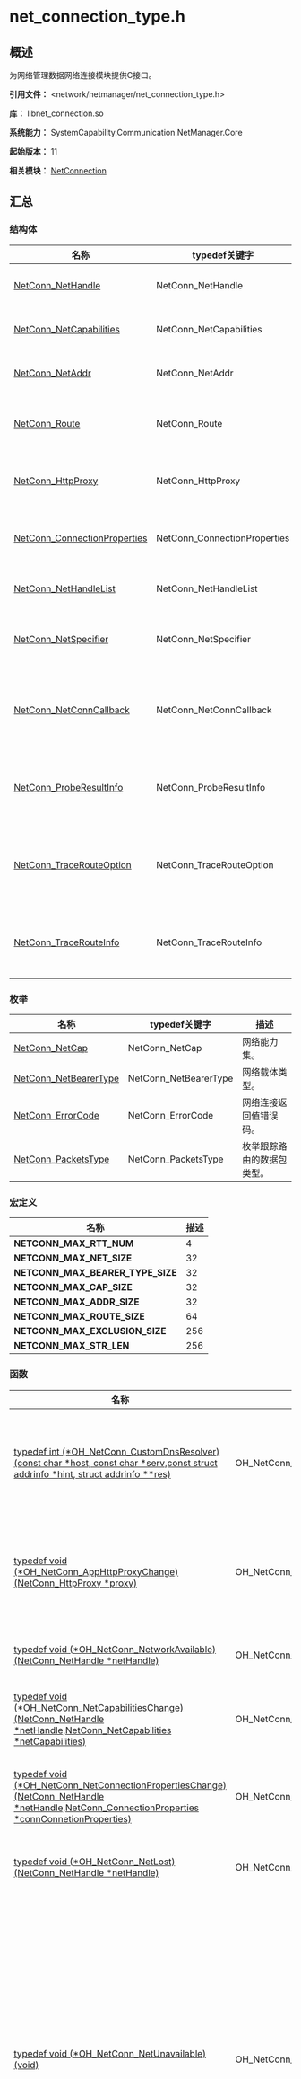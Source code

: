 # net_connection_type.h

<!--Kit: Connectivity Kit-->
<!--Subsystem: Communication-->
<!--Owner: @qq_43802146-->
<!--Designer: @qq_43802146-->
<!--Tester: @furryfurry123-->
<!--Adviser: @zhang_yixin13-->
## 概述

为网络管理数据网络连接模块提供C接口。

**引用文件：** <network/netmanager/net_connection_type.h>

**库：** libnet_connection.so

**系统能力：** SystemCapability.Communication.NetManager.Core

**起始版本：** 11

**相关模块：** [NetConnection](capi-netconnection.md)

## 汇总

### 结构体

| 名称 | typedef关键字 | 描述 |
| -- | -- | -- |
| [NetConn_NetHandle](capi-netconnection-netconn-nethandle.md) | NetConn_NetHandle | 存放网络ID。 |
| [NetConn_NetCapabilities](capi-netconnection-netconn-netcapabilities.md) | NetConn_NetCapabilities | 网络能力集。 |
| [NetConn_NetAddr](capi-netconnection-netconn-netaddr.md) | NetConn_NetAddr | 网络地址。 |
| [NetConn_Route](capi-netconnection-netconn-route.md) | NetConn_Route | 路由配置信息。 |
| [NetConn_HttpProxy](capi-netconnection-netconn-httpproxy.md) | NetConn_HttpProxy | 代理配置信息。 |
| [NetConn_ConnectionProperties](capi-netconnection-netconn-connectionproperties.md) | NetConn_ConnectionProperties | 网络链接信息。 |
| [NetConn_NetHandleList](capi-netconnection-netconn-nethandlelist.md) | NetConn_NetHandleList | 网络列表。 |
| [NetConn_NetSpecifier](capi-netconnection-netconn-netspecifier.md) | NetConn_NetSpecifier | 网络的特征集。 |
| [NetConn_NetConnCallback](capi-netconnection-netconn-netconncallback.md) | NetConn_NetConnCallback | 网络状态监听回调集合。 |
| [NetConn_ProbeResultInfo](capi-netconnection-netconn-proberesultinfo.md) | NetConn_ProbeResultInfo | 定义探测结果信息。 |
| [NetConn_TraceRouteOption](capi-netconnection-netconn-tracerouteoption.md) | NetConn_TraceRouteOption | 定义网络跟踪路由选项。 |
| [NetConn_TraceRouteInfo](capi-netconnection-netconn-tracerouteinfo.md) | NetConn_TraceRouteInfo | 定义跟踪路由信息。 |

### 枚举

| 名称 | typedef关键字 | 描述 |
| -- | -- | -- |
| [NetConn_NetCap](#netconn_netcap) | NetConn_NetCap | 网络能力集。 |
| [NetConn_NetBearerType](#netconn_netbearertype) | NetConn_NetBearerType | 网络载体类型。 |
| [NetConn_ErrorCode](#netconn_errorcode) | NetConn_ErrorCode | 网络连接返回值错误码。 |
| [NetConn_PacketsType](#netconn_packetstype) | NetConn_PacketsType | 枚举跟踪路由的数据包类型。 |


### 宏定义

| 名称 | 描述 | 
| -------- | -------- |
| **NETCONN_MAX_RTT_NUM** | 4 | 
| **NETCONN_MAX_NET_SIZE** | 32 | 
| **NETCONN_MAX_BEARER_TYPE_SIZE** | 32 | 
| **NETCONN_MAX_CAP_SIZE** | 32 | 
| **NETCONN_MAX_ADDR_SIZE** | 32 | 
| **NETCONN_MAX_ROUTE_SIZE** | 64 | 
| **NETCONN_MAX_EXCLUSION_SIZE** | 256 | 
| **NETCONN_MAX_STR_LEN** | 256 | 

### 函数

| 名称 | typedef关键字 | 描述 |
| -- | -- | -- |
| [typedef int (\*OH_NetConn_CustomDnsResolver)(const char *host, const char *serv,const struct addrinfo *hint, struct addrinfo **res)](#oh_netconn_customdnsresolver) | OH_NetConn_CustomDnsResolver | 指向自定义DNS解析器的指针。 |
| [typedef void (\*OH_NetConn_AppHttpProxyChange)(NetConn_HttpProxy *proxy)](#oh_netconn_apphttpproxychange) | OH_NetConn_AppHttpProxyChange | 应用的http代理信息变化回调。 |
| [typedef void (\*OH_NetConn_NetworkAvailable)(NetConn_NetHandle *netHandle)](#oh_netconn_networkavailable) | OH_NetConn_NetworkAvailable | 网络可用回调。 |
| [typedef void (\*OH_NetConn_NetCapabilitiesChange)(NetConn_NetHandle *netHandle,NetConn_NetCapabilities *netCapabilities)](#oh_netconn_netcapabilitieschange) | OH_NetConn_NetCapabilitiesChange | 网络能力集变更回调。 |
| [typedef void (\*OH_NetConn_NetConnectionPropertiesChange)(NetConn_NetHandle *netHandle,NetConn_ConnectionProperties *connConnetionProperties)](#oh_netconn_netconnectionpropertieschange) | OH_NetConn_NetConnectionPropertiesChange | 网络连接属性变更回调。 |
| [typedef void (\*OH_NetConn_NetLost)(NetConn_NetHandle *netHandle)](#oh_netconn_netlost) | OH_NetConn_NetLost | 网络断开回调。 |
| [typedef void (\*OH_NetConn_NetUnavailable)(void)](#oh_netconn_netunavailable) | OH_NetConn_NetUnavailable | 网络不可用回调，在指定的超时时间内网络未激活时触发该回调，如果未设置超时时间则不会触发该回调。 |
| [typedef void (\*OH_NetConn_NetBlockStatusChange)(NetConn_NetHandle *netHandle, bool blocked)](#oh_netconn_netblockstatuschange) | OH_NetConn_NetBlockStatusChange | 网络阻塞状态变更回调。 |

## 枚举类型说明

### NetConn_NetCap

```
enum NetConn_NetCap
```

**描述**

网络能力集。

**起始版本：** 11

| 枚举项 | 描述 |
| -- | -- |
| NETCONN_NET_CAPABILITY_MMS = 0 | MMS |
| NETCONN_NET_CAPABILITY_NOT_METERED = 11 | 非计量网络 |
| NETCONN_NET_CAPABILITY_INTERNET = 12 | Internet |
| NETCONN_NET_CAPABILITY_NOT_VPN = 15 | 非VPN |
| NETCONN_NET_CAPABILITY_VALIDATED = 16 | 已验证 |
| NETCONN_NET_CAPABILITY_PORTAL = 17 | Portal<br>**起始版本：** 12 |
| NETCONN_NET_CAPABILITY_CHECKING_CONNECTIVITY = 31 | 检测连通性中。<br>**起始版本：** 12 |

### NetConn_NetBearerType

```
enum NetConn_NetBearerType
```

**描述**

网络载体类型。

**起始版本：** 11

| 枚举项 | 描述 |
| -- | -- |
| NETCONN_BEARER_CELLULAR = 0 | 蜂窝网络 |
| NETCONN_BEARER_WIFI = 1 | WIFI |
| NETCONN_BEARER_BLUETOOTH = 2 | 蓝牙<br>**起始版本：** 12 |
| NETCONN_BEARER_ETHERNET = 3 | Ethernet |
| NETCONN_BEARER_VPN = 4 | VPN<br>**起始版本：** 12 |

### NetConn_ErrorCode

```
enum NetConn_ErrorCode
```

**描述**

网络连接返回值错误码。

**起始版本：** 15

| 枚举项 | 描述 |
| -- | -- |
| NETCONN_SUCCESS = 0 | 成功 |
| NETCONN_PERMISSION_DENIED = 201 | 缺少权限 |
| NETCONN_PARAMETER_ERROR = 401 | 参数错误 |
| NETCONN_OPERATION_FAILED = 2100002 | 无法连接到服务 |
| NETCONN_INTERNAL_ERROR = 2100003 | 内部错误。1. 内存异常, 比如内存不足或内存拷贝失败。2. 空指针, 比如访问已释放内存的指针。 |

### NetConn_PacketsType

```
enum NetConn_PacketsType
```

**描述**

枚举跟踪路由的数据包类型。

**起始版本：** 20

| 枚举项 | 描述 |
| -- | -- |
| NETCONN_PACKETS_ICMP = 0 | 互联网控制消息协议。 |
| NETCONN_PACKETS_UDP = 1 | 用户数据报协议。 |


## 函数说明

### OH_NetConn_CustomDnsResolver()

```
typedef int (*OH_NetConn_CustomDnsResolver)(const char *host, const char *serv,const struct addrinfo *hint, struct addrinfo **res)
```

**描述**

指向自定义DNS解析器的指针。

**起始版本：** 11


**参数：**

| 参数项 | 描述 |
| -- | -- |
| const char *host | 要查询的主机名。 |
|  const char *serv | 服务名称。 |
| const struct addrinfo *hint | 指向addrinfo结构的指针。 |
|  struct addrinfo **res | 存储DNS查询结果并以链表形式返回。 |

### OH_NetConn_AppHttpProxyChange()

```
typedef void (*OH_NetConn_AppHttpProxyChange)(NetConn_HttpProxy *proxy)
```

**描述**

应用的http代理信息变化回调。

**起始版本：** 12


**参数：**

| 参数项                          | 描述 |
|------------------------------| -- |
| [NetConn_HttpProxy](capi-netconnection-netconn-httpproxy.md) *proxy | 变化的代理配置信息,可能是空指针。 |

### OH_NetConn_NetworkAvailable()

```
typedef void (*OH_NetConn_NetworkAvailable)(NetConn_NetHandle *netHandle)
```

**描述**

网络可用回调。

**起始版本：** 12


**参数：**

| 参数项 | 描述 |
| -- | -- |
| [NetConn_NetHandle](capi-netconnection-netconn-nethandle.md) *netHandle | 网络句柄。 |

### OH_NetConn_NetCapabilitiesChange()

```
typedef void (*OH_NetConn_NetCapabilitiesChange)(NetConn_NetHandle *netHandle,NetConn_NetCapabilities *netCapabilities)
```

**描述**

网络能力集变更回调。

**起始版本：** 12


**参数：**

| 参数项 | 描述 |
| -- | -- |
| [NetConn_NetHandle](capi-netconnection-netconn-nethandle.md) *netHandle | 网络句柄。 |
| [NetConn_NetCapabilities](capi-netconnection-netconn-netcapabilities.md) *netCapabilities | 网络能力集。 |

### OH_NetConn_NetConnectionPropertiesChange()

```
typedef void (*OH_NetConn_NetConnectionPropertiesChange)(NetConn_NetHandle *netHandle,NetConn_ConnectionProperties *connConnetionProperties)
```

**描述**

网络连接属性变更回调。

**起始版本：** 12


**参数：**

| 参数项 | 描述 |
| -- | -- |
| [NetConn_NetHandle](capi-netconnection-netconn-nethandle.md) *netHandle | 网络句柄。 |
| [NetConn_ConnectionProperties](capi-netconnection-netconn-connectionproperties.md) *connConnetionProperties | 网络连接属性。 |

### OH_NetConn_NetLost()

```
typedef void (*OH_NetConn_NetLost)(NetConn_NetHandle *netHandle)
```

**描述**

网络断开回调。

**起始版本：** 12


**参数：**

| 参数项 | 描述 |
| -- | -- |
| [NetConn_NetHandle](capi-netconnection-netconn-nethandle.md) *netHandle | 网络句柄。 |

### OH_NetConn_NetUnavailable()

```
typedef void (*OH_NetConn_NetUnavailable)(void)
```

**描述**

网络不可用回调，在指定的超时时间内网络未激活时触发该回调，如果未设置超时时间则不会触发该回调。

**起始版本：** 12

### OH_NetConn_NetBlockStatusChange()

```
typedef void (*OH_NetConn_NetBlockStatusChange)(NetConn_NetHandle *netHandle, bool blocked)
```

**描述**

网络阻塞状态变更回调。

**起始版本：** 12


**参数：**

| 参数项 | 描述 |
| -- | -- |
| [NetConn_NetHandle](capi-netconnection-netconn-nethandle.md) *netHandle | 网络句柄。 |
|  bool blocked | 指示网络是否将被阻塞的标志。 |

